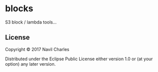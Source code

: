 # blocks

S3 block / lambda tools...

## License

Copyright © 2017 Navil Charles

Distributed under the Eclipse Public License either version 1.0 or (at
your option) any later version.
